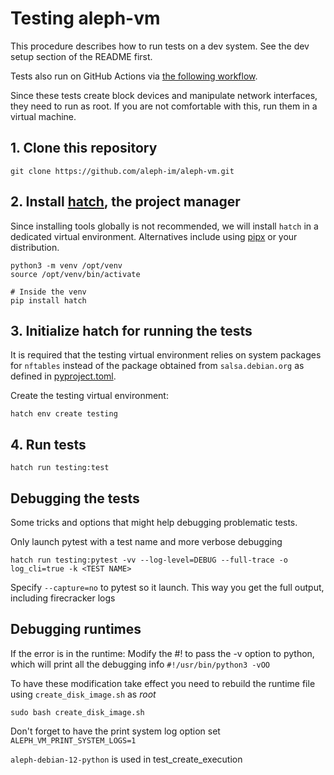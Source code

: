 # Testing aleph-vm

This procedure describes how to run tests on a dev system. See the dev setup section of the README first.

Tests also run on GitHub Actions via [the following workflow](./.github/workflows/test-using-pytest.yml).

Since these tests create block devices and manipulate network interfaces, they need to run as root.
If you are not comfortable with this, run them in a virtual machine.

## 1. Clone this repository

```shell
git clone https://github.com/aleph-im/aleph-vm.git
```

## 2. Install [hatch](https://hatch.pypa.io/), the project manager

Since installing tools globally is not recommended, we will install `hatch`
 in a dedicated virtual environment. Alternatives include using [pipx](https://pipx.pypa.io)
or your distribution.

```shell
python3 -m venv /opt/venv
source /opt/venv/bin/activate

# Inside the venv
pip install hatch
```

## 3. Initialize hatch for running the tests

It is required that the testing virtual environment relies on system packages
for `nftables` instead of the package obtained from `salsa.debian.org` as defined in 
[pyproject.toml](./pyproject.toml).

Create the testing virtual environment:
```shell
hatch env create testing
```


## 4. Run tests

```shell
hatch run testing:test
```


## Debugging the tests
Some tricks and options that might help debugging problematic tests.

Only launch pytest with a test name and more verbose debugging
```shell
hatch run testing:pytest -vv --log-level=DEBUG --full-trace -o log_cli=true -k <TEST NAME>
```


Specify `--capture=no` to pytest so it launch. This way you get the full output, including firecracker logs

## Debugging runtimes
If the error is in the runtime:
Modify the #!  to pass the -v option to python, which will print all the debugging info
`#!/usr/bin/python3 -vOO`

To have these modification take effect you need to rebuild the runtime file using `create_disk_image.sh` as _root_

```shell
sudo bash create_disk_image.sh
```

Don't forget to have the print system log option set `ALEPH_VM_PRINT_SYSTEM_LOGS=1`

`aleph-debian-12-python` is used in test_create_execution